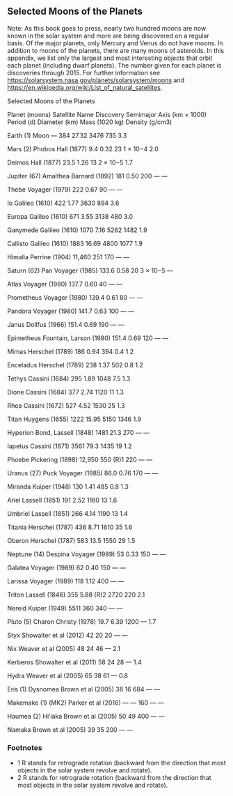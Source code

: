 ##  Selected Moons of the Planets 

Note: As this book goes to press, nearly two hundred moons are now known in the solar system and more are being discovered on a regular basis. Of the major planets, only Mercury and Venus do not have moons. In addition to moons of the planets, there are many moons of asteroids. In this appendix, we list only the largest and most interesting objects that orbit each planet (including dwarf planets). The number given for each planet is discoveries through 2015. For further information see <https://solarsystem.nasa.gov/planets/solarsystem/moons> and <https://en.wikipedia.org/wiki/List_of_natural_satellites>.

Selected Moons of the Planets

Planet (moons) Satellite Name Discovery Semimajor Axis (km × 1000) Period (d) Diameter (km) Mass (1020 kg) Density (g/cm3)

Earth (1)
Moon
—
384
27.32
3476
735
3.3

Mars (2)
Phobos
Hall (1877)
9.4
0.32
23
1 × 10−4
2.0

Deimos
Hall (1877)
23.5
1.26
13
2 × 10−5
1.7

Jupiter (67)
Amalthea
Barnard (1892)
181
0.50
200
—
—

Thebe
Voyager (1979)
222
0.67
90
—
—

Io
Galileo (1610)
422
1.77
3630
894
3.6

Europa
Galileo (1610)
671
3.55
3138
480
3.0

Ganymede
Galileo (1610)
1070
7.16
5262
1482
1.9

Callisto
Galileo (1610)
1883
16.69
4800
1077
1.9

Himalia
Perrine (1904)
11,460
251
170
—
—

Saturn (62)
Pan
Voyager (1985)
133.6
0.58
20
3 × 10−5
—

Atlas
Voyager (1980)
137.7
0.60
40
—
—

Prometheus
Voyager (1980)
139.4
0.61
80
—
—

Pandora
Voyager (1980)
141.7
0.63
100
—
—

Janus
Dollfus (1966)
151.4
0.69
190
—
—

Epimetheus
Fountain, Larson (1980)
151.4
0.69
120
—
—

Mimas
Herschel (1789)
186
0.94
394
0.4
1.2

Enceladus
Herschel (1789)
238
1.37
502
0.8
1.2

Tethys
Cassini (1684)
295
1.89
1048
7.5
1.3

Dione
Cassini (1684)
377
2.74
1120
11
1.3

Rhea
Cassini (1672)
527
4.52
1530
25
1.3

Titan
Huygens (1655)
1222
15.95
5150
1346
1.9

Hyperion
Bond, Lassell (1848)
1481
21.3
270
—
—

Iapetus
Cassini (1671)
3561
79.3
1435
19
1.2

Phoebe
Pickering (1898)
12,950
550 (R)1
220
—
—

Uranus (27)
Puck
Voyager (1985)
86.0
0.76
170
—
—

Miranda
Kuiper (1948)
130
1.41
485
0.8
1.3

Ariel
Lassell (1851)
191
2.52
1160
13
1.6

Umbriel
Lassell (1851)
266
4.14
1190
13
1.4

Titania
Herschel (1787)
436
8.71
1610
35
1.6

Oberon
Herschel (1787)
583
13.5
1550
29
1.5

Neptune (14)
Despina
Voyager (1989)
53
0.33
150
—
—

Galatea
Voyager (1989)
62
0.40
150
—
—

Larissa
Voyager (1989)
118
1.12
400
—
—

Triton
Lassell (1846)
355
5.88 (R)2
2720
220
2.1

Nereid
Kuiper (1949)
5511
360
340
—
—

Pluto (5)
Charon
Christy (1978)
19.7
6.39
1200
—
1.7

Styx
Showalter et al (2012)
42
20
20
—
—

Nix
Weaver et al (2005)
48
24
46
—
2.1

Kerberos
Showalter et al (2011)
58
24
28
—
1.4

Hydra
Weaver et al (2005)
65
38
61
—
0.8

Eris (1)
Dysnomea
Brown et al (2005)
38
16
684
—
—

Makemake (1)
(MK2)
Parker et al (2016)
—
—
160
—
—

Haumea (2)
Hi’iaka
Brown et al (2005)
50
49
400
—
—

Namaka
Brown et al (2005)
39
35
200
—
—

### Footnotes

  - 1 R stands for retrograde rotation (backward from the direction that most objects in the solar system revolve and rotate).
  - 2 R stands for retrograde rotation (backward from the direction that most objects in the solar system revolve and rotate).
